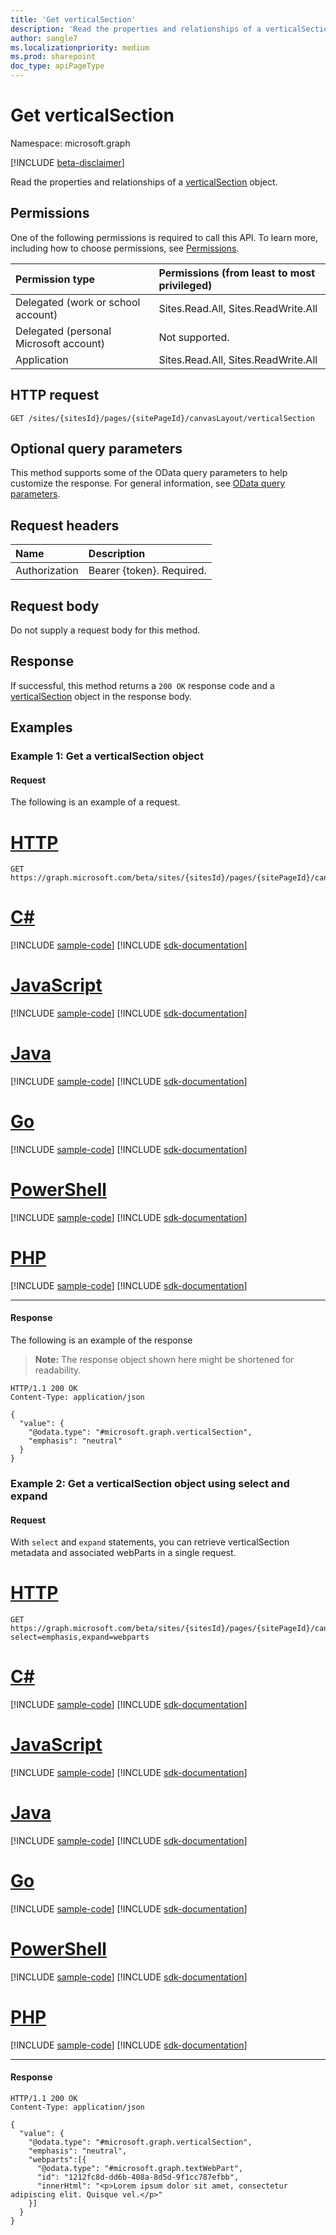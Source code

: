 ```yaml
---
title: 'Get verticalSection'
description: 'Read the properties and relationships of a verticalSection object.'
author: sangle7
ms.localizationpriority: medium
ms.prod: sharepoint
doc_type: apiPageType
---
```


# Get verticalSection

Namespace: microsoft.graph

[!INCLUDE [beta-disclaimer](../../includes/beta-disclaimer.md)]

Read the properties and relationships of a [verticalSection](../resources/verticalsection.md) object.

## Permissions

One of the following permissions is required to call this API. To learn more, including how to choose permissions, see [Permissions](/graph/permissions-reference).

| Permission type                        | Permissions (from least to most privileged) |
| :------------------------------------- | :------------------------------------------ |
| Delegated (work or school account)     | Sites.Read.All, Sites.ReadWrite.All         |
| Delegated (personal Microsoft account) | Not supported.                              |
| Application                            | Sites.Read.All, Sites.ReadWrite.All         |

## HTTP request

<!-- {
  "blockType": "ignored"
}
-->

```http
GET /sites/{sitesId}/pages/{sitePageId}/canvasLayout/verticalSection
```

## Optional query parameters

This method supports some of the OData query parameters to help customize the response. For general information, see [OData query parameters](/graph/query-parameters).

## Request headers

| Name          | Description               |
| :------------ | :------------------------ |
| Authorization | Bearer {token}. Required. |

## Request body

Do not supply a request body for this method.

## Response

If successful, this method returns a `200 OK` response code and a [verticalSection](../resources/verticalsection.md) object in the response body.

## Examples

### Example 1: Get a verticalSection object
#### Request

The following is an example of a request.


# [HTTP](#tab/http)
<!-- {
  "blockType": "request",
  "name": "get_verticalsection"
}
-->

```msgraph-interactive
GET https://graph.microsoft.com/beta/sites/{sitesId}/pages/{sitePageId}/canvasLayout/verticalSection
```

# [C#](#tab/csharp)
[!INCLUDE [sample-code](../includes/snippets/csharp/get-verticalsection-csharp-snippets.md)]
[!INCLUDE [sdk-documentation](../includes/snippets/snippets-sdk-documentation-link.md)]

# [JavaScript](#tab/javascript)
[!INCLUDE [sample-code](../includes/snippets/javascript/get-verticalsection-javascript-snippets.md)]
[!INCLUDE [sdk-documentation](../includes/snippets/snippets-sdk-documentation-link.md)]

# [Java](#tab/java)
[!INCLUDE [sample-code](../includes/snippets/java/get-verticalsection-java-snippets.md)]
[!INCLUDE [sdk-documentation](../includes/snippets/snippets-sdk-documentation-link.md)]

# [Go](#tab/go)
[!INCLUDE [sample-code](../includes/snippets/go/get-verticalsection-go-snippets.md)]
[!INCLUDE [sdk-documentation](../includes/snippets/snippets-sdk-documentation-link.md)]

# [PowerShell](#tab/powershell)
[!INCLUDE [sample-code](../includes/snippets/powershell/get-verticalsection-powershell-snippets.md)]
[!INCLUDE [sdk-documentation](../includes/snippets/snippets-sdk-documentation-link.md)]

# [PHP](#tab/php)
[!INCLUDE [sample-code](../includes/snippets/php/get-verticalsection-php-snippets.md)]
[!INCLUDE [sdk-documentation](../includes/snippets/snippets-sdk-documentation-link.md)]

---

#### Response

The following is an example of the response

> **Note:** The response object shown here might be shortened for readability.

<!-- {
  "blockType": "response",
  "truncated": true,
  "@odata.type": "microsoft.graph.verticalSection"
}
-->

```http
HTTP/1.1 200 OK
Content-Type: application/json

{
  "value": {
    "@odata.type": "#microsoft.graph.verticalSection",
    "emphasis": "neutral"
  }
}
```

### Example 2: Get a verticalSection object using select and expand
#### Request

With `select` and `expand` statements, you can retrieve verticalSection metadata and associated webParts in a single request.


# [HTTP](#tab/http)
<!-- {
  "blockType": "request",
  "name": "get_verticalsection"
}
-->

```msgraph-interactive
GET https://graph.microsoft.com/beta/sites/{sitesId}/pages/{sitePageId}/canvasLayout/verticalSection?select=emphasis,expand=webparts
```

# [C#](#tab/csharp)
[!INCLUDE [sample-code](../includes/snippets/csharp/get-verticalsection-csharp-snippets.md)]
[!INCLUDE [sdk-documentation](../includes/snippets/snippets-sdk-documentation-link.md)]

# [JavaScript](#tab/javascript)
[!INCLUDE [sample-code](../includes/snippets/javascript/get-verticalsection-javascript-snippets.md)]
[!INCLUDE [sdk-documentation](../includes/snippets/snippets-sdk-documentation-link.md)]

# [Java](#tab/java)
[!INCLUDE [sample-code](../includes/snippets/java/get-verticalsection-java-snippets.md)]
[!INCLUDE [sdk-documentation](../includes/snippets/snippets-sdk-documentation-link.md)]

# [Go](#tab/go)
[!INCLUDE [sample-code](../includes/snippets/go/get-verticalsection-go-snippets.md)]
[!INCLUDE [sdk-documentation](../includes/snippets/snippets-sdk-documentation-link.md)]

# [PowerShell](#tab/powershell)
[!INCLUDE [sample-code](../includes/snippets/powershell/get-verticalsection-powershell-snippets.md)]
[!INCLUDE [sdk-documentation](../includes/snippets/snippets-sdk-documentation-link.md)]

# [PHP](#tab/php)
[!INCLUDE [sample-code](../includes/snippets/php/get-verticalsection-php-snippets.md)]
[!INCLUDE [sdk-documentation](../includes/snippets/snippets-sdk-documentation-link.md)]

---

#### Response

<!-- {
  "blockType": "response",
  "truncated": true,
  "@odata.type": "microsoft.graph.verticalSection"
}
-->

```http
HTTP/1.1 200 OK
Content-Type: application/json

{
  "value": {
    "@odata.type": "#microsoft.graph.verticalSection",
    "emphasis": "neutral",
    "webparts":[{
      "@odata.type": "#microsoft.graph.textWebPart",
      "id": "1212fc8d-dd6b-408a-8d5d-9f1cc787efbb",
      "innerHtml": "<p>Lorem ipsum dolor sit amet, consectetur adipiscing elit. Quisque vel.</p>"
    }]
  }
}
```
